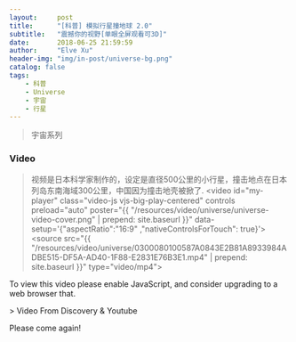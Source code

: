 ```yaml
---
layout:     post
title:      "[科普] 模拟行星撞地球 2.0"
subtitle:   "震撼你的视野[单眼全屏观看可3D]"
date:       2018-06-25 21:59:59
author:     "Elve Xu"
header-img: "img/in-post/universe-bg.png"
catalog: false
tags:
    - 科普
    - Universe
    - 宇宙
    - 行星
---
```


> 宇宙系列

<h3>Video</h3>

<link href="{{ "/video.js/video-js.min.css" | prepend: site.baseurl }}" rel="stylesheet">
<script src="{{ "/video.js/video.min.js" | prepend: site.baseurl }}"></script>

> 视频是日本科学家制作的，设定是直径500公里的小行星，撞击地点在日本列岛东南海域300公里，中国因为撞击地壳被掀了.
<video
    id="my-player"
    class="video-js vjs-big-play-centered"
    controls
    preload="auto"
    poster="{{ "/resources/video/universe/universe-video-cover.png" | prepend: site.baseurl }}"
    data-setup='{"aspectRatio":"16:9" ,"nativeControlsForTouch": true}'>
  <source src="{{ "/resources/video/universe/0300080100587A0843E2B81A8933984ADBE515-DF5A-AD40-1F88-E2831E76B3E1.mp4" | prepend: site.baseurl }}" type="video/mp4"></source>
  <p class="vjs-no-js">
    To view this video please enable JavaScript, and consider upgrading to a web browser that.
  </p>
</video>
> Video From Discovery & Youtube

<p>Please come again!</p>



